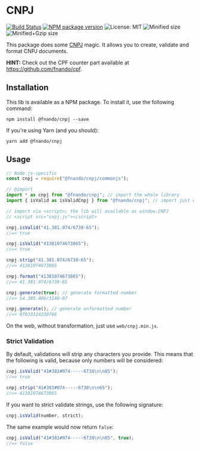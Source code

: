 # CNPJ

[![Build Status](https://travis-ci.org/fnando/cnpj.svg?branch=master)](https://travis-ci.org/fnando/cnpj)
[![NPM package version](https://img.shields.io/npm/v/@fnando/cnpj.svg)](https://www.npmjs.com/package/@fnando/cnpj)
![License: MIT](https://img.shields.io/npm/l/@fnando/cnpj.svg)
![Minified size](http://img.badgesize.io/fnando/cnpj/master/web/cnpj.min.js.svg?label=min+size)
![Minified+Gzip size](http://img.badgesize.io/fnando/cnpj/master/web/cnpj.min.js.svg?compression=gzip&label=min%2Bgzip+size)

This package does some [CNPJ](http://en.wikipedia.org/wiki/CNPJ) magic. It
allows you to create, validate and format CNPJ documents.

**HINT:** Check out the CPF counter part available at
<https://github.com/fnando/cpf>.

## Installation

This lib is available as a NPM package. To install it, use the following
command:

```
npm install @fnando/cnpj --save
```

If you're using Yarn (and you should):

```
yarn add @fnando/cnpj
```

## Usage

```js
// Node.js-specific
const cnpj = require("@fnando/cnpj/commonjs");

// @import
import * as cnpj from "@fnando/cnpj"; // import the whole library
import { isValid as isValidCnpj } from "@fnando/cnpj"; // import just one function

// import via <script>; the lib will available as window.CNPJ
// <script src="cnpj.js"></script>

cnpj.isValid("41.381.074/6738-65");
//=> true

cnpj.isValid("41381074673865");
//=> true

cnpj.strip("41.381.074/6738-65");
//=> 41381074673865

cnpj.format("41381074673865");
//=> 41.381.074/6738-65

cnpj.generate(true); // generate formatted number
//=> 54.385.406/3140-07

cnpj.generate(); // generate unformatted number
//=> 07033324230766
```

On the web, without transformation, just use `web/cnpj.min.js`.

### Strict Validation

By default, validations will strip any characters you provide. This means that
the following is valid, because only numbers will be considered:

```js
cnpj.isValid("41#381#074-----6738\n\n65");
//=> true

cnpj.strip("41#381#074-----6738\n\n65");
//=> 41381074673865
```

If you want to strict validate strings, use the following signature:

```js
cnpj.isValid(number, strict);
```

The same example would now return `false`:

```js
cnpj.isValid("41#381#074-----6738\n\n65", true);
//=> false
```
